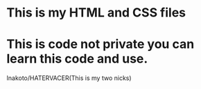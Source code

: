 # This is my HTML and CSS files 
# This is code not private you can learn this code and use.
Inakoto/HATERVACER(This is my two nicks)
